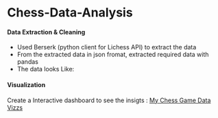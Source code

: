 # Chess-Data-Analysis

#### Data Extraction & Cleaning
- Used Berserk (python client for Lichess API) to extract the data
- From the extracted data in json fromat, extracted required data with pandas
- The data looks Like:




#### Visualization

Create a Interactive dashboard to see the insigts : [My Chess Game Data Vizzs](https://public.tableau.com/views/MyChessGamesDataVizzs/Story1?:language=en-GB&:display_count=n&:origin=viz_share_link)
